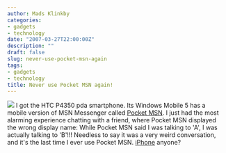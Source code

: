 ```yaml
---
author: Mads Klinkby
categories:
- gadgets
- technology
date: "2007-03-27T22:00:00Z"
description: ""
draft: false
slug: never-use-pocket-msn-again
tags:
- gadgets
- technology
title: Never use Pocket MSN again!
---
```



![](http://www.europe.htc.com/z/img/products/htcp4350_141x470.jpg)
  I got the HTC P4350 pda smartphone. Its Windows Mobile 5 has a mobile version of MSN Messenger called [ Pocket MSN](http://www.microsoft.com/windowsmobile/microsoftprograms/pocketmsn.mspx). I just had the most alarming experience chatting with a friend, where Pocket MSN displayed the wrong display name: While Pocket MSN said I was talking to 'A', I was actually talking to 'B'!!! Needless to say it was a very weird conversation, and it's the last time I ever use Pocket MSN. [iPhone](http://www.apple.com/iphone/) anyone?

